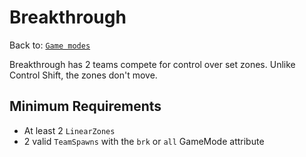 # Breakthrough
Back to: [`Game modes`](/gamemodes.md)

Breakthrough has 2 teams compete for control over set zones. Unlike Control Shift, the zones don't move.

## Minimum Requirements
- At least 2 `LinearZones`
- 2 valid `TeamSpawns` with the `brk` or `all` GameMode attribute